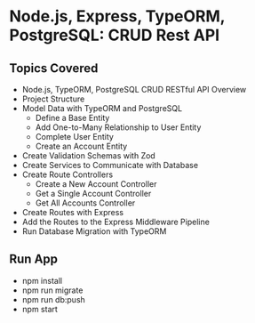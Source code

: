 # Node.js, Express, TypeORM, PostgreSQL: CRUD Rest API

## Topics Covered

- Node.js, TypeORM, PostgreSQL CRUD RESTful API Overview
- Project Structure
- Model Data with TypeORM and PostgreSQL
    - Define a Base Entity
    - Add One-to-Many Relationship to User Entity
    - Complete User Entity
    - Create an Account Entity
- Create Validation Schemas with Zod
- Create Services to Communicate with Database
- Create Route Controllers
    - Create a New Account Controller
    - Get a Single Account Controller
    - Get All Accounts Controller
- Create Routes with Express
- Add the Routes to the Express Middleware Pipeline
- Run Database Migration with TypeORM

## Run App

- npm install
- npm run migrate
- npm run db:push
- npm start
